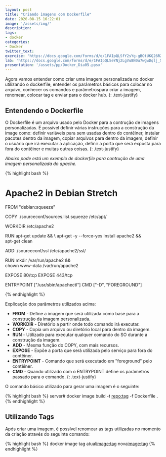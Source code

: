 ```yaml
---
layout: post
title: "Criando imagens com Dockerfile"
date: 2020-08-15 16:22:01
image: '/assets/img/'
description:
tags: 
- docker
categories: 
- Docker
twitter_text:
exercise: 'https://docs.google.com/forms/d/e/1FAIpQLSfY2sYg-gBOtUKQ26RZM3J9L7enPtcs8tcGhRlY4_ZUV9286g/viewform'
lab: 'https://docs.google.com/forms/d/e/1FAIpQLSeYNj2LgVu8N0u7wgwDqlj_S8s9prZJ8TBffbWUXhx5Zbb5KQ/viewform'
presentation: '/assets/pp/Docker_Dia05.ppsx'
---
```


Agora vamos entender como criar uma imagem personalizada no docker utilizando o dockerfile, entender os parâmetros básicos para colocar no arquivo, conhecer os comandos e parâmetrospara criar a imagem, renomear, colocar tag e enviar para o docker hub.
{: .text-justify}


## Entendendo o Dockerfile

O Dockerfile é um arquivo usado pelo Docker para a contrução de imagens personalizadas. É possível definir várias instruções para a construção da image como: definir variáveis para sem usadas dentro do contêiner, instalar pacotes dentro da imagem, copiar arquivos para dentro da imagem, definir o usuário que irá executar a aplicação, definir a porta que será exposta para fora do contêiner e muitas outras coisas.
{: .text-justify}


<em>Abaixo pode está um exemplo de dockerfile para contrução de uma imagem personalizada do apache.</em>

{% highlight bash %}
# Apache2 in Debian Stretch

FROM "debian:squeeze"

COPY ./sourceconf/sources.list.squeeze /etc/apt/

WORKDIR /etc/apache2

RUN apt-get update && \ 
    apt-get -y --force-yes install apache2 && \
    apt-get clean 

ADD ./sourceconf/ssl /etc/apache2/ssl/

RUN mkdir /var/run/apache2 && \
    chown www-data /var/run/apache2

EXPOSE 80/tcp
EXPOSE 443/tcp

ENTRYPOINT ["/usr/sbin/apachectl"]
CMD ["-D", "FOREGROUND"]

{% endhighlight %}

Explicação dos parâmetros utilizados acima:

* **FROM** - Define a imagem que será utilizada como base para a construção da imagem personalizada.
* **WORKDIR** - Diretório a partir onde todo comando irá executar.
* **COPY** - Copia um arquivo ou diretório local para dentro da imagem.
* **RUN**  - Utilizado para executar qualquer comando do SO durante a construção da imagem.
* **ADD**  - Mesma função do COPY, com mais recursos.
* **EXPOSE** - Expõe a porta que será utilizada pelo serviço para fora do contêiner.
* **ENTRYPOINT** - Comando que será executado em "foreground" pelo contêiner.
* **CMD** - Quando utilizado com o ENTRYPOINT define os parâmetros passado para o comando.
{: .text-justify}

O comando básico utilizado para gerar uma imagem é o seguinte:

{% highlight bash %}
server# docker image build -t <repo:tag> -f Dockerfile .
{% endhighlight %}


## Utilizando Tags

Após criar uma imagem, é possível renomear as tags utilizadas no momento da criação através do seguinte comando:

{% highlight bash %}
docker image tag atual<image:tag> nova<image:tag>
{% endhighlight %}
